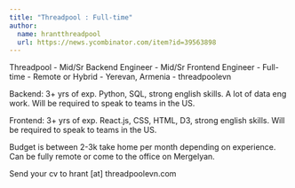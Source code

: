 ```yaml
---
title: "Threadpool : Full-time"
author:
  name: hrantthreadpool
  url: https://news.ycombinator.com/item?id=39563898
---
```

Threadpool - Mid&#x2F;Sr Backend Engineer - Mid&#x2F;Sr Frontend Engineer - Full-time - Remote or Hybrid - Yerevan, Armenia - threadpoolevn

Backend: 3+ yrs of exp. Python, SQL, strong english skills. A lot of data eng work. Will be required to speak to teams in the US.

Frontend: 3+ yrs of exp. React.js, CSS, HTML, D3, strong english skills. Will be required to speak to teams in the US.

Budget is between 2-3k take home per month depending on experience. Can be fully remote or come to the office on Mergelyan.

Send your cv to hrant [at] threadpoolevn.com
